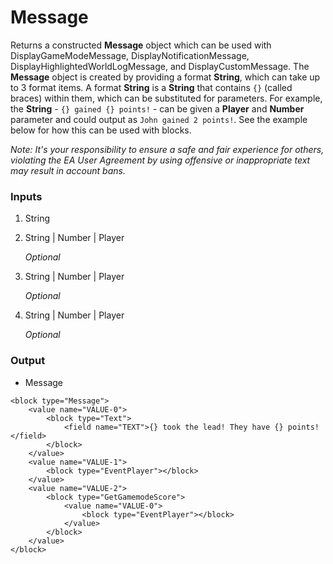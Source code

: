 # Message

Returns a constructed **Message** object which can be used with DisplayGameModeMessage, DisplayNotificationMessage, DisplayHighlightedWorldLogMessage, and DisplayCustomMessage. The **Message** object is created by providing a format **String**, which can take up to 3 format items.
A format **String** is a **String** that contains `{}` (called braces) within them, which can be substituted for parameters. For example, the **String** - `{} gained {} points!` - can be given a **Player** and **Number** parameter and could output as `John gained 2 points!`. See the example below for how this can be used with blocks.  
  
_Note: It\'s your responsibility to ensure a safe and fair experience for others, violating the EA User Agreement by using offensive or inappropriate text may result in account bans._

### Inputs

1. String
2. String | Number | Player

    _Optional_

3. String | Number | Player

    _Optional_

4. String | Number | Player

    _Optional_

### Output

-   Message

```blockly
<block type="Message">
    <value name="VALUE-0">
        <block type="Text">
            <field name="TEXT">{} took the lead! They have {} points!</field>
        </block>
    </value>
    <value name="VALUE-1">
        <block type="EventPlayer"></block>
    </value>
    <value name="VALUE-2">
        <block type="GetGamemodeScore">
            <value name="VALUE-0">
                <block type="EventPlayer"></block>
            </value>
        </block>
    </value>
</block>
```
